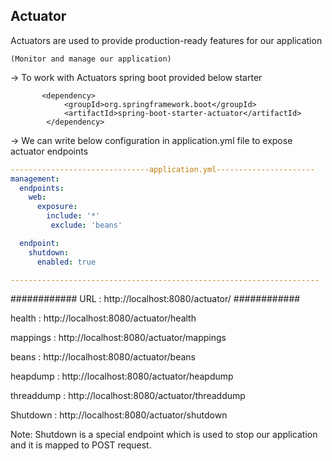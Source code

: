 ## Actuator
Actuators are used to provide production-ready features for our application

	(Monitor and manage our application)

-> To work with Actuators spring boot provided below starter

```maven
	   <dependency>
			<groupId>org.springframework.boot</groupId>
			<artifactId>spring-boot-starter-actuator</artifactId>
		</dependency>

```



-> We can write below configuration in application.yml file to expose actuator endpoints

```yaml
-------------------------------application.yml----------------------
management:
  endpoints:
    web:
      exposure:
        include: '*'
		 exclude: 'beans'

  endpoint:
    shutdown:
      enabled: true

---------------------------------------------------------------------
```

############  URL : http://localhost:8080/actuator/  ############

health : http://localhost:8080/actuator/health

mappings : http://localhost:8080/actuator/mappings

beans : http://localhost:8080/actuator/beans

heapdump : http://localhost:8080/actuator/heapdump

threaddump : http://localhost:8080/actuator/threaddump

Shutdown : http://localhost:8080/actuator/shutdown


Note: Shutdown is a special endpoint which is used to stop our application and it is mapped to POST request.
